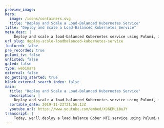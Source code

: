 ```yaml
---
preview_image:
hero:
  image: /icons/containers.svg
  title: "Deploy and Scale a Load-Balanced Kubernetes Service"
title: "Deploy and Scale a Load-Balanced Kubernetes Service"
meta_desc: |
    Deploy and scale a load-balanced Kubernetes service using Pulumi, including building, publishing, and running a private container image.
url_slug: deploy-scale-loadbalanced-kubernetes-service
featured: false
pre_recorded: true
pulumi_tv: false
unlisted: false
gated: false
type: webinars
external: false
no_getting_started: true
block_external_search_index: false
main:
  title: "Deploy and Scale a Load-Balanced Kubernetes Service"
  description: |
    Deploy and scale a load-balanced Kubernetes service using Pulumi, including building, publishing, and running a private container image.  To download and try Pulumi: https://www.pulumi.com/docs/get-started/  To read more about the KubernetesX library shown here: https://www.pulumi.com/blog/introducing-kx/
  sortable_date: 2019-11-23T21:56:13Z
  youtube_url: https://www.youtube.com/embed/X96EMLi8uJY
transcript: |
    Today, we'll deploy a load balance Cober NTI service using Pulumi an open source infrastructures code tool. We'll start with a basic engine X web server, scale it out and then build and publish a custom docker image. We'll be using the new Pulumi watch command to do deployments interactively as we're typing, typically, you'd write your program, then run the Pulumi up command to see the preview and do a deployment or even run from your continuous delivery system watch mode. On the other hand, is great for rapid development straight from your editor of choice. So let's start typing away and build our Cuber Netti application. We'll begin by importing the Cubers X package. Pulumi supports all of the Cuber's object model. But the cnet's X package provides high level abstractions that eliminate a lot of the boiler plate. For example, here we're using a pod builder to declare that our pods are going to run the engine X web server and listen on port 80. We can already see in the lower left hand window that the Pulumi watch mode is starting to deploy things. Next, we'll declare our Cubs deployment object that will actually stand up the pods in our cluster as we'll see in the lower right hand window, which is currently watching the Cobe control get pods command. Also notice Pulumi is giving us detailed status updates. Now it's up and running. We need to declare a service which will allocate a load balancer and expose an endpoint that we can use to access our new website. We'll also export the auto generated ingress load balancers hosting to make it easy to access from our program. And in fact, the watch window in the lower right is already curling it. Uh So as soon as it becomes available, you'll see the engine X. Welcome page. Show up and there we go. Engine X is up and running next. Let's update the replicas on our deployment to three. We hit save which has already triggered the update. You see the pods are pending and now they're in running status. So now we've got three pods. So we just saw how to deploy and scale a Docker image that already exists next up. Let's see how to build, publish and run a custom Docker image first. We'll create an app directory which is where we'll place our Dockerized application. We're actually just going to create a simple website with custom html still using engine X, but any Dockerized application would work. We'll just say hello Kubernetes and now we'll go back and create a Docker file in our application folder. This Docker file is just going to derive from the basic engine X uh container image that we already deployed. And we're just going to copy the site contents to the engine X html directory. Now, we've got our application all ready to go, but we actually have to deploy the container and use it from our cnet's configuration. We haven't yet had to know which cloud we're even running in. It turns out we're running in AWS using ECA. So we're gonna deploy to a private registry using ECR will point the image builder to the application directory we just created in our project and we will change the engine X image reference to reference a newly built image URL internally. This is doing all the hard work of provisioning a private registry in ECR. It would work the same if it was in Azure GCP or even using the Docker hub. Notice here it's building and pushing the Docker image and now we can see the deployment has begun and is rolling out. We're getting status updates from Pulumi as it does. So, and we'll soon see that our new custom built website is up and running. We're almost done. But to really show off the power of watch mode, now, we can go and make incremental changes to our infrastructure or our application. And Pulumi will just do the right thing with the incremental update. In this case, let's just change our title to tell us that this was actually deployed with Pulumi And again, we're seeing that the docker build is getting triggered because we hit save. It's pushing to our private registry and now it's rolling out the update to cnet's. Again, we're getting the rich deployment status updates from Pulumi. And now we'll see that our update is live across all three pods in this video. We've seen just a few of the things that Pulumi can do. It's easy to deploy to Kubernetes, scale up applications build and publish to private container registries and it's a whole lot easier when you don't even have to leave your editor. Pulumi is open source. Give it a try by going to Pulumi dot com today.
---
```

